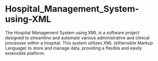 # Hospital_Management_System-using-XML
The Hospital Management System using XML is a software project designed to streamline and automate various administrative and clinical processes within a hospital. This system utilizes XML (eXtensible Markup Language) to store and manage data, providing a flexible and easily extensible platform.
